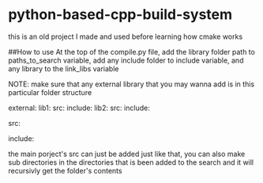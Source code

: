 # python-based-cpp-build-system
this is an old project I made and used before learning how cmake works


##How to use
At the top of the compile.py file, add the library folder path to paths_to_search variable, add any include folder to include variable, and any library to the link_libs variable

NOTE: make sure that any external library that you may wanna add is in this particular folder structure

external:
  lib1:
    src:
    include:
  lib2:
    src:
    include:
    
 src:
 
 include:
    
the main porject's src can just be added just like that, you can also make sub directories in the directories that is been added to the search and it will recursivly get the folder's contents
